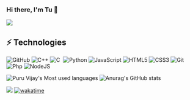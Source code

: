 ### Hi there, I'm Tu 👋

<!--
**hoangtukbl/hoangtukbl** is a ✨ _special_ ✨ repository because its `README.md` (this file) appears on your GitHub profile.

Here are some ideas to get you started:

- 🔭 I’m currently working on ...
- 🌱 I’m currently learning ...
- 👯 I’m looking to collaborate on ...
- 🤔 I’m looking for help with ...
- 💬 Ask me about ...
- 📫 How to reach me: ...
- 😄 Pronouns: ...
- ⚡ Fun fact: ...
-->

![](http://github-profile-summary-cards.vercel.app/api/cards/profile-details?username=hoangtukbl&theme=dracula)

<!-- START_SECTION: waka -->
<!-- END_SECTION: waka --> 
## ⚡ Technologies
![GitHub](https://img.shields.io/badge/-GitHub-181717?style=flat-square&logo=github)
![C++](https://img.shields.io/badge/-C++-00599C?style=flat-square&logo=c)
![C](https://img.shields.io/badge/-C-05122A?style=flat&logo=C&logoColor=A8B9CC)&nbsp;
![Python](https://img.shields.io/badge/-Python-black?style=flat-square&logo=Python)
![JavaScript](https://img.shields.io/badge/-JavaScript-black?style=flat-square&logo=javascript)
![HTML5](https://img.shields.io/badge/-HTML5-E34F26?style=flat-square&logo=html5&logoColor=white)
![CSS3](https://img.shields.io/badge/-CSS3-1572B6?style=flat-square&logo=css3)
![Git](https://img.shields.io/badge/-Git-black?style=flat-square&logo=git)
![Php](https://img.shields.io/badge/-PHP-05122A?style=flat&logo=php)
![NodeJS](https://img.shields.io/badge/-Node.js-black?style=flat-square&logo=Node.js)

<!--[![Top Langs](https://github-readme-stats.vercel.app/api/top-langs/?username=hoangtukbl&layout=compact)](https://github.com/anuraghazra/github-readme-stats)-->

<p align='center'>

  ![Puru Vijay's Most used languages](https://github-readme-stats.vercel.app/api/top-langs?username=hoangtukbl&show_icons=true&count_private=true&theme=dracula)
  ![Anurag's GitHub stats](https://github-readme-stats.vercel.app/api?username=hoangtukbl&show_icons=true&theme=dracula)
</p>



![](https://komarev.com/ghpvc/?username=hoangtukbl&color=blue)
[![wakatime](https://wakatime.com/badge/user/131d8e46-efda-499b-9e14-0e4af0cc99e4.svg)](https://wakatime.com/@131d8e46-efda-499b-9e14-0e4af0cc99e4)
